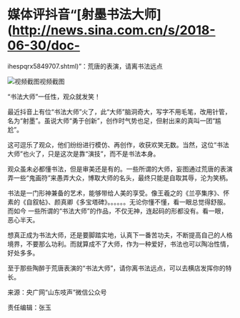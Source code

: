 # 媒体评抖音“[射墨书法大师](http://news.sina.com.cn/s/2018-06-30/doc-
ihespqrx5849707.shtml)”：荒唐的表演，请离书法远点

![视频截图](http://n.sinaimg.cn/news/transform/494/w550h744/20180708/pMI2-hezpzwt6113899.jpg)视频截图

“书法大师”一任性，观众就发笑！

最近抖音上有位“书法大师”火了，此“大师”脑洞奇大，写字不用毛笔，改用针管，名为“射墨”。虽说大师“勇于创新”，创作时气势也足，但射出来的真叫一团“尴尬”。

这可逗乐了观众，他们纷纷进行模仿、再创作，收获欢笑无数。当然，这位“书法大师”也火了，只是这次是靠“演技”，而不是书法本身。

观众虽未必都懂书法，但是审美还是有的。一些所谓的大师，妄图通过荒唐的表演弄一些“鬼画符”来愚弄大众，博取大师的名头，最终只能是自取其辱，沦为笑柄。

书法是一门形神兼备的艺术，能够带给人美的享受。像王羲之的《兰亭集序》、怀素的《自叙帖》、颜真卿《多宝塔碑》。。。。。。无论你懂不懂，看一眼总觉得舒服。而如今
一些所谓的“书法大师”的作品，不仅无神，连起码的形都没有。看一眼，恶心半天。

想真正成为书法大师，还是要脚踏实地，认真下一番苦功夫，不断提高自己的人格境界，不要那么功利。而就算成不了大师，作为一种爱好，书法也可以陶冶性情，好处多多。

至于那些陶醉于荒唐表演的“书法大师”，请你离书法远点，可以去横店发挥你的特长。

来源：央广网“山东吱声”微信公众号

责任编辑：张玉


